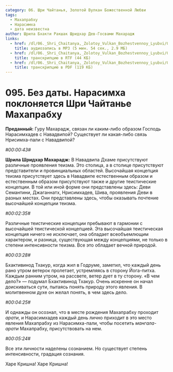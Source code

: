 ```yaml
---
category: 06. Шри Чайтанья, Золотой Вулкан Божественной Любви
tags:
  - Махапрабху
  - Нарасимха
  - дата неизвестна
author: Шрила Бхакти Ракшак Шридхар Дев-Госвами Махарадж
links:
  - href: /dl/06._Shri_Chaitanya,_Zolotoy_Vulkan_Bozhestvennoy_Lyubvi/095_2012.07.25.7_SridharMj_Narasimha_poklonyayetsya_Shri_Chaitanye_Mahaprabhu.mp3
    title: аудиозапись в MP3 (5 мин. 54 сек., 2.9 МБ)
  - href: /dl/06._Shri_Chaitanya,_Zolotoy_Vulkan_Bozhestvennoy_Lyubvi/095_2012.07.25.7_SridharMj_Narasimha_poklonyayetsya_Shri_Chaitanye_Mahaprabhu.rtf
    title: транскрипцию в RTF (44 КБ)
  - href: /dl/06._Shri_Chaitanya,_Zolotoy_Vulkan_Bozhestvennoy_Lyubvi/095_2012.07.25.7_SridharMj_Narasimha_poklonyayetsya_Shri_Chaitanye_Mahaprabhu.pdf
    title: транскрипцию в PDF (119 КБ)
---
```


# 095. Без даты. Нарасимха поклоняется Шри Чайтанье Махапрабху

**Преданный:** Гуру Махарадж, связан ли каким-либо образом Господь Нарасимхадев с Навадвипой? Существует ли какая-либо связь Нрисимха-пали с Навадвипой?

*#00:00:43#*

**Шрила Шридхар Махарадж:** В Навадвипа Дхаме присутствуют различные проявления теизма. Это столица, а в столице присутствуют представители и провинциальных областей. Высочайшая концепция теизма присутствует здесь в Навадвипе естественным образом и естественным образом присутствуют также и другие теистические концепции. В той или иной форме они представлены здесь: Деви Семантини, Джаганнатх, Нрисимхадев, Шива, проявления Деви в разных местах. Они представлены здесь, чтобы оказывать почтение высочайшей концепции теизма.

*#00:02:35#*

Различные теистические концепции пребывают в гармонии с высочайшей теистической концепцией. Эта высочайшая теистическая концепция ничего не исключает, она обладает всеобъемлющим характером, и разница, существующая между концепциями, не только в степени интенсивности теизма. Все это обладает вечной природой.

*#00:03:28#*

Бхактивинод Тхакур, когда жил в Годруме, заметил, что каждый день рано утром ветерок пролетает, устремляясь в сторону Йога-питха. Каждым ранним утром, на рассвете, ветер дует в ту сторону. «В чем дело?» — подумал Бхактивинод Тхакур. Очень искренне он начал доискиваться сути, пытаясь понять природу этого явления. В молитвенном духе он желал понять, в чем здесь дело.

*#00:04:25#*

И однажды он осознал, что в месте рождения Махапрабху проходит *арати*, и Нарасимхадев каждый день лично приходит в это место явления Махапрабху из Нарасимха-пали, чтобы посетить *мангала-арати* Махапрабху, присутствовать на нем.

*#00:05:24#*

Все эти личности наделены сознанием. Но существует степень интенсивности, градация сознания.

Харе Кришна! Харе Кришна!

